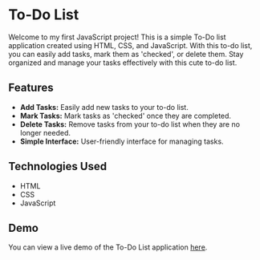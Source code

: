 # To-Do List

Welcome to my first JavaScript project! This is a simple To-Do list application created using HTML, CSS, and JavaScript. With this to-do list, you can easily add tasks, mark them as 'checked', or delete them. Stay organized and manage your tasks effectively with this cute to-do list.

## Features

- **Add Tasks:** Easily add new tasks to your to-do list.
- **Mark Tasks:** Mark tasks as 'checked' once they are completed.
- **Delete Tasks:** Remove tasks from your to-do list when they are no longer needed.
- **Simple Interface:** User-friendly interface for managing tasks.

## Technologies Used

- HTML
- CSS
- JavaScript

## Demo

You can view a live demo of the To-Do List application [here](https://raw.githack.com/vasenkom/ToDoList/main/Index.html).
